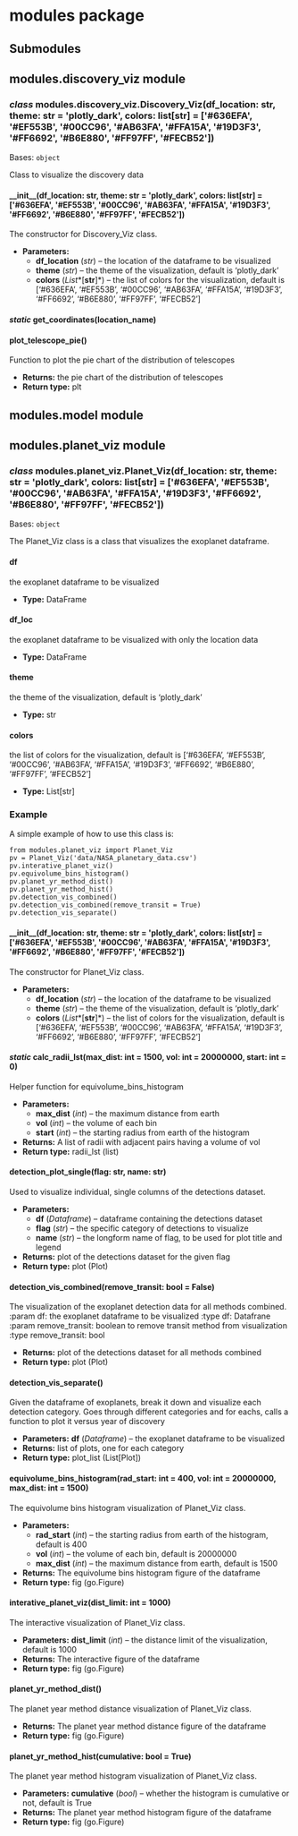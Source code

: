 # modules package

## Submodules

## modules.discovery_viz module

### *class* modules.discovery_viz.Discovery_Viz(df_location: str, theme: str = 'plotly_dark', colors: list[str] = ['#636EFA', '#EF553B', '#00CC96', '#AB63FA', '#FFA15A', '#19D3F3', '#FF6692', '#B6E880', '#FF97FF', '#FECB52'])

Bases: `object`

Class to visualize the discovery data

#### \_\_init_\_(df_location: str, theme: str = 'plotly_dark', colors: list[str] = ['#636EFA', '#EF553B', '#00CC96', '#AB63FA', '#FFA15A', '#19D3F3', '#FF6692', '#B6E880', '#FF97FF', '#FECB52'])

The constructor for Discovery_Viz class.
* **Parameters:**
  * **df_location** (*str*) – the location of the dataframe to be visualized
  * **theme** (*str*) – the theme of the visualization, default is ‘plotly_dark’
  * **colors** (*List**[**str**]*) – the list of colors for the visualization, default is [‘#636EFA’,  ‘#EF553B’,  ‘#00CC96’,  ‘#AB63FA’,  ‘#FFA15A’,  ‘#19D3F3’,  ‘#FF6692’,  ‘#B6E880’,  ‘#FF97FF’, ‘#FECB52’]

#### *static* get_coordinates(location_name)

#### plot_telescope_pie()

Function to plot the pie chart of the distribution of telescopes
* **Returns:**
  the pie chart of the distribution of telescopes
* **Return type:**
  plt

## modules.model module

## modules.planet_viz module

### *class* modules.planet_viz.Planet_Viz(df_location: str, theme: str = 'plotly_dark', colors: list[str] = ['#636EFA', '#EF553B', '#00CC96', '#AB63FA', '#FFA15A', '#19D3F3', '#FF6692', '#B6E880', '#FF97FF', '#FECB52'])

Bases: `object`

The Planet_Viz class is a class that visualizes the exoplanet dataframe.

#### df

the exoplanet dataframe to be visualized
* **Type:**
  DataFrame

#### df_loc

the exoplanet dataframe to be visualized with only the location data
* **Type:**
  DataFrame

#### theme

the theme of the visualization, default is ‘plotly_dark’
* **Type:**
  str

#### colors

the list of colors for the visualization, default is [‘#636EFA’,  ‘#EF553B’,  ‘#00CC96’,  ‘#AB63FA’,  ‘#FFA15A’,  ‘#19D3F3’,  ‘#FF6692’,  ‘#B6E880’,  ‘#FF97FF’, ‘#FECB52’]
* **Type:**
  List[str]

### Example

A simple example of how to use this class is:

```pycon
from modules.planet_viz import Planet_Viz
pv = Planet_Viz('data/NASA_planetary_data.csv')
pv.interative_planet_viz()
pv.equivolume_bins_histogram()
pv.planet_yr_method_dist()
pv.planet_yr_method_hist()
pv.detection_vis_combined()
pv.detection_vis_combined(remove_transit = True)
pv.detection_vis_separate()
```

#### \_\_init_\_(df_location: str, theme: str = 'plotly_dark', colors: list[str] = ['#636EFA', '#EF553B', '#00CC96', '#AB63FA', '#FFA15A', '#19D3F3', '#FF6692', '#B6E880', '#FF97FF', '#FECB52'])

The constructor for Planet_Viz class.
* **Parameters:**
  * **df_location** (*str*) – the location of the dataframe to be visualized
  * **theme** (*str*) – the theme of the visualization, default is ‘plotly_dark’
  * **colors** (*List**[**str**]*) – the list of colors for the visualization, default is [‘#636EFA’,  ‘#EF553B’,  ‘#00CC96’,  ‘#AB63FA’,  ‘#FFA15A’,  ‘#19D3F3’,  ‘#FF6692’,  ‘#B6E880’,  ‘#FF97FF’, ‘#FECB52’]

#### *static* calc_radii_lst(max_dist: int = 1500, vol: int = 20000000, start: int = 0)

Helper function for equivolume_bins_histogram
* **Parameters:**
  * **max_dist** (*int*) – the maximum distance from earth
  * **vol** (*int*) – the volume of each bin
  * **start** (*int*) – the starting radius from earth of the histogram
* **Returns:**
  A list of radii with adjacent pairs having a volume of vol
* **Return type:**
  radii_lst (list)

#### detection_plot_single(flag: str, name: str)

Used to visualize individual, single columns of the detections dataset.
* **Parameters:**
  * **df** (*Dataframe*) – dataframe containing the detections dataset
  * **flag** (*str*) – the specific category of detections to visualize
  * **name** (*str*) – the longform name of flag, to be used for plot title and legend
* **Returns:**
  plot of the detections dataset for the given flag
* **Return type:**
  plot (Plot)

#### detection_vis_combined(remove_transit: bool = False)

The visualization of the exoplanet detection data for all methods combined.
:param df: the exoplanet dataframe to be visualized
:type df: Datafrane
:param remove_transit: boolean to remove transit method from visualization
:type remove_transit: bool
* **Returns:**
  plot of the detections dataset for all methods combined
* **Return type:**
  plot (Plot)

#### detection_vis_separate()

Given the dataframe of exoplanets,
break it down and visualize each detection category.
Goes through different categories and for eachs,
calls a function to plot it versus year of discovery
* **Parameters:**
  **df** (*Dataframe*) – the exoplanet dataframe to be visualized
* **Returns:**
  list of plots, one for each category
* **Return type:**
  plot_list (List[Plot])

#### equivolume_bins_histogram(rad_start: int = 400, vol: int = 20000000, max_dist: int = 1500)

The equivolume bins histogram visualization of Planet_Viz class.
* **Parameters:**
  * **rad_start** (*int*) – the starting radius from earth of the histogram, default is 400
  * **vol** (*int*) – the volume of each bin, default is 20000000
  * **max_dist** (*int*) – the maximum distance from earth, default is 1500
* **Returns:**
  The equivolume bins histogram figure of the dataframe
* **Return type:**
  fig (go.Figure)

#### interative_planet_viz(dist_limit: int = 1000)

The interactive visualization of Planet_Viz class.
* **Parameters:**
  **dist_limit** (*int*) – the distance limit of the visualization, default is 1000
* **Returns:**
  The interactive figure of the dataframe
* **Return type:**
  fig (go.Figure)

#### planet_yr_method_dist()

The planet year method distance visualization of Planet_Viz class.
* **Returns:**
  The planet year method distance figure of the dataframe
* **Return type:**
  fig (go.Figure)

#### planet_yr_method_hist(cumulative: bool = True)

The planet year method histogram visualization of Planet_Viz class.
* **Parameters:**
  **cumulative** (*bool*) – whether the histogram is cumulative or not, default is True
* **Returns:**
  The planet year method histogram figure of the dataframe
* **Return type:**
  fig (go.Figure)
